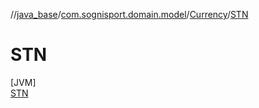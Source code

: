 //[java_base](../../../../index.md)/[com.sognisport.domain.model](../../index.md)/[Currency](../index.md)/[STN](index.md)

# STN

[JVM]\
[STN](index.md)
